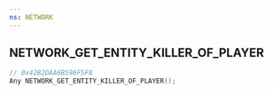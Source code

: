 ```yaml
---
ns: NETWORK
---
```

## NETWORK_GET_ENTITY_KILLER_OF_PLAYER

```c
// 0x42B2DAA6B596F5F8
Any NETWORK_GET_ENTITY_KILLER_OF_PLAYER();
```

